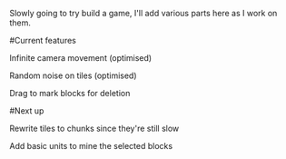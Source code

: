 Slowly going to try build a game, I'll add various parts here as I work on them.

#Current features

Infinite camera movement (optimised)

Random noise on tiles (optimised)

Drag to mark blocks for deletion

#Next up

Rewrite tiles to chunks since they're still slow

Add basic units to mine the selected blocks
